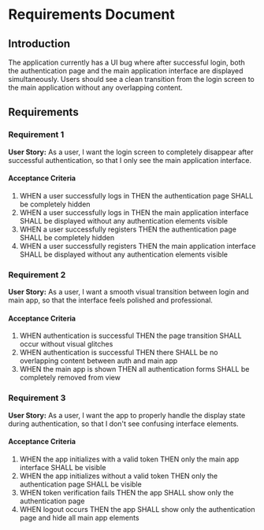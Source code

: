 # Requirements Document

## Introduction

The application currently has a UI bug where after successful login, both the authentication page and the main application interface are displayed simultaneously. Users should see a clean transition from the login screen to the main application without any overlapping content.

## Requirements

### Requirement 1

**User Story:** As a user, I want the login screen to completely disappear after successful authentication, so that I only see the main application interface.

#### Acceptance Criteria

1. WHEN a user successfully logs in THEN the authentication page SHALL be completely hidden
2. WHEN a user successfully logs in THEN the main application interface SHALL be displayed without any authentication elements visible
3. WHEN a user successfully registers THEN the authentication page SHALL be completely hidden
4. WHEN a user successfully registers THEN the main application interface SHALL be displayed without any authentication elements visible

### Requirement 2

**User Story:** As a user, I want a smooth visual transition between login and main app, so that the interface feels polished and professional.

#### Acceptance Criteria

1. WHEN authentication is successful THEN the page transition SHALL occur without visual glitches
2. WHEN authentication is successful THEN there SHALL be no overlapping content between auth and main app
3. WHEN the main app is shown THEN all authentication forms SHALL be completely removed from view

### Requirement 3

**User Story:** As a user, I want the app to properly handle the display state during authentication, so that I don't see confusing interface elements.

#### Acceptance Criteria

1. WHEN the app initializes with a valid token THEN only the main app interface SHALL be visible
2. WHEN the app initializes without a valid token THEN only the authentication page SHALL be visible
3. WHEN token verification fails THEN the app SHALL show only the authentication page
4. WHEN logout occurs THEN the app SHALL show only the authentication page and hide all main app elements
